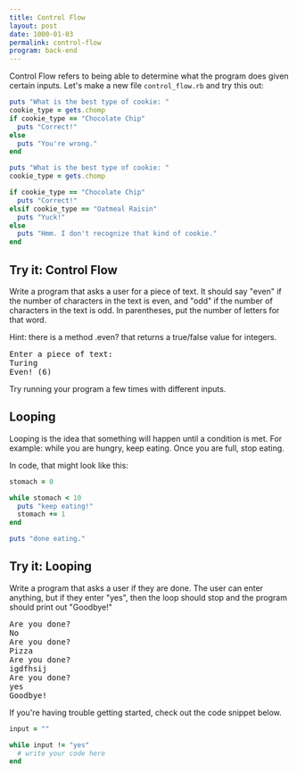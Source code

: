 ```yaml
---
title: Control Flow
layout: post
date: 1000-01-03
permalink: control-flow
program: back-end
---
```


Control Flow refers to being able to determine what the program does given certain inputs. Let's make a new file `control_flow.rb` and try this out:

```ruby
puts "What is the best type of cookie: "
cookie_type = gets.chomp
if cookie_type == "Chocolate Chip"
  puts "Correct!"
else
  puts "You're wrong."
end
```

```ruby
puts "What is the best type of cookie: "
cookie_type = gets.chomp

if cookie_type == "Chocolate Chip"
  puts "Correct!"
elsif cookie_type == "Oatmeal Raisin"
  puts "Yuck!"
else
  puts "Hmm. I don't recognize that kind of cookie."
end
```

<div class="try-it">
<h2>Try it: Control Flow</h2>

<p>Write a program that asks a user for a piece of text. It should say "even" if the number of characters in the text is even, and "odd" if the number of characters in the text is odd. In parentheses, put the number of letters for that word.</p>

<p>Hint: there is a method .even? that returns a true/false value for integers.</p>

<pre>Enter a piece of text:
Turing
Even! (6)</pre>
Try running your program a few times with different inputs.
</div>


## Looping

Looping is the idea that something will happen until a condition is met. For example: while you are hungry, keep eating. Once you are full, stop eating.

In code, that might look like this:

```ruby
stomach = 0

while stomach < 10
  puts "keep eating!"
  stomach += 1
end

puts "done eating."
```

<div class="try-it">
<h2>Try it: Looping</h2>

<p>Write a program that asks a user if they are done. The user can enter anything, but if they enter "yes", then the loop should stop and the program should print out "Goodbye!"</p>

<pre>Are you done?
No
Are you done?
Pizza
Are you done?
igdfhsij
Are you done?
yes
Goodbye!</pre>
If you're having trouble getting started, check out the code snippet below.
</div>

```ruby
input = ""

while input != "yes"
  # write your code here
end
```
